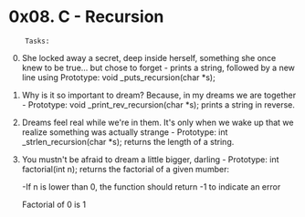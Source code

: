 # 0x08. C - Recursion

		Tasks:

0. She locked away a secret, deep inside herself, something she once knew to be true... but chose to forget - prints a string, followed by a new line using Prototype: void _puts_recursion(char *s);
1. Why is it so important to dream? Because, in my dreams we are together - Prototype: void _print_rev_recursion(char *s); prints a string in reverse.
2. Dreams feel real while we're in them. It's only when we wake up that we realize something was actually strange - Prototype: int _strlen_recursion(char *s); returns the length of a string.
3. You mustn't be afraid to dream a little bigger, darling - Prototype: int factorial(int n); returns the factorial of a given mumber:

	-If n is lower than 0, the function should return -1 to indicate an error

	Factorial of 0 is 1


